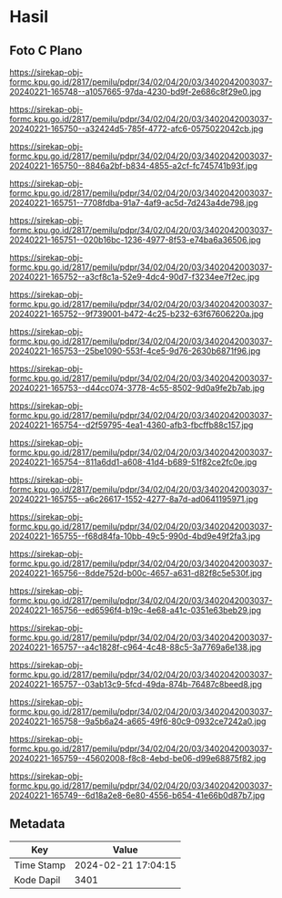 # Hasil

## Foto C Plano

https://sirekap-obj-formc.kpu.go.id/2817/pemilu/pdpr/34/02/04/20/03/3402042003037-20240221-165748--a1057665-97da-4230-bd9f-2e686c8f29e0.jpg

https://sirekap-obj-formc.kpu.go.id/2817/pemilu/pdpr/34/02/04/20/03/3402042003037-20240221-165750--a32424d5-785f-4772-afc6-0575022042cb.jpg

https://sirekap-obj-formc.kpu.go.id/2817/pemilu/pdpr/34/02/04/20/03/3402042003037-20240221-165750--8846a2bf-b834-4855-a2cf-fc745741b93f.jpg

https://sirekap-obj-formc.kpu.go.id/2817/pemilu/pdpr/34/02/04/20/03/3402042003037-20240221-165751--7708fdba-91a7-4af9-ac5d-7d243a4de798.jpg

https://sirekap-obj-formc.kpu.go.id/2817/pemilu/pdpr/34/02/04/20/03/3402042003037-20240221-165751--020b16bc-1236-4977-8f53-e74ba6a36506.jpg

https://sirekap-obj-formc.kpu.go.id/2817/pemilu/pdpr/34/02/04/20/03/3402042003037-20240221-165752--a3cf8c1a-52e9-4dc4-90d7-f3234ee7f2ec.jpg

https://sirekap-obj-formc.kpu.go.id/2817/pemilu/pdpr/34/02/04/20/03/3402042003037-20240221-165752--9f739001-b472-4c25-b232-63f67606220a.jpg

https://sirekap-obj-formc.kpu.go.id/2817/pemilu/pdpr/34/02/04/20/03/3402042003037-20240221-165753--25be1090-553f-4ce5-9d76-2630b6871f96.jpg

https://sirekap-obj-formc.kpu.go.id/2817/pemilu/pdpr/34/02/04/20/03/3402042003037-20240221-165753--d44cc074-3778-4c55-8502-9d0a9fe2b7ab.jpg

https://sirekap-obj-formc.kpu.go.id/2817/pemilu/pdpr/34/02/04/20/03/3402042003037-20240221-165754--d2f59795-4ea1-4360-afb3-fbcffb88c157.jpg

https://sirekap-obj-formc.kpu.go.id/2817/pemilu/pdpr/34/02/04/20/03/3402042003037-20240221-165754--811a6dd1-a608-41d4-b689-51f82ce2fc0e.jpg

https://sirekap-obj-formc.kpu.go.id/2817/pemilu/pdpr/34/02/04/20/03/3402042003037-20240221-165755--a6c26617-1552-4277-8a7d-ad0641195971.jpg

https://sirekap-obj-formc.kpu.go.id/2817/pemilu/pdpr/34/02/04/20/03/3402042003037-20240221-165755--f68d84fa-10bb-49c5-990d-4bd9e49f2fa3.jpg

https://sirekap-obj-formc.kpu.go.id/2817/pemilu/pdpr/34/02/04/20/03/3402042003037-20240221-165756--8dde752d-b00c-4657-a631-d82f8c5e530f.jpg

https://sirekap-obj-formc.kpu.go.id/2817/pemilu/pdpr/34/02/04/20/03/3402042003037-20240221-165756--ed6596f4-b19c-4e68-a41c-0351e63beb29.jpg

https://sirekap-obj-formc.kpu.go.id/2817/pemilu/pdpr/34/02/04/20/03/3402042003037-20240221-165757--a4c1828f-c964-4c48-88c5-3a7769a6e138.jpg

https://sirekap-obj-formc.kpu.go.id/2817/pemilu/pdpr/34/02/04/20/03/3402042003037-20240221-165757--03ab13c9-5fcd-49da-874b-76487c8beed8.jpg

https://sirekap-obj-formc.kpu.go.id/2817/pemilu/pdpr/34/02/04/20/03/3402042003037-20240221-165758--9a5b6a24-a665-49f6-80c9-0932ce7242a0.jpg

https://sirekap-obj-formc.kpu.go.id/2817/pemilu/pdpr/34/02/04/20/03/3402042003037-20240221-165759--45602008-f8c8-4ebd-be06-d99e68875f82.jpg

https://sirekap-obj-formc.kpu.go.id/2817/pemilu/pdpr/34/02/04/20/03/3402042003037-20240221-165749--6d18a2e8-6e80-4556-b654-41e66b0d87b7.jpg


## Metadata

| Key        | Value               |
| ---------- | ------------------- |
| Time Stamp | 2024-02-21 17:04:15 |
| Kode Dapil | 3401                |



